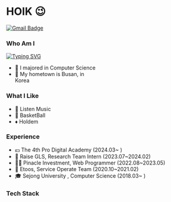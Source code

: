 # HOIK 😉
[![Gmail Badge](https://img.shields.io/badge/Gmail-D14836?style=flat&logo=Gmail&logoColor=white)](mailto:bluesky2915@gmail.com)

<div>




<div style="width: 50%;">
  
  
### Who Am I
[![Typing SVG](https://readme-typing-svg.demolab.com?font=Fira+Code&size=15&duration=3000&pause=100&color=000000&repeat=false&random=false&width=435&lines=-+%F0%9F%8C%B1+I%E2%80%99m+currently+learning+Java%2C+Spring%2C+Algorithm;-+%F0%9F%A5%87+I+majored+in+Computer+Science;-+%F0%9F%9A%85+My+hometown+is+Busan%2C+in+Korea)](https://git.io/typing-svg)
- 🥇 I majored in Computer Science
- 🚅 My hometown is Busan, in Korea


### What I Like
- 🎵 Listen Music
- 🏀 BasketBall
- ♦️ Holdem

</div>


  

  
### Experience
- 💵 The 4th Pro Digital Academy (2024.03~ )
- 📄 Raise GLS, Research Team Intern (2023.07~2024.02)
- 🧑‍💻 Pinacle Investment, Web Programmer (2022.08~2023.05) 
- 🏢 Etoos, Service Operate Team (2020.10~2021.02)
- 🎓 Sejong University , Computer Science (2018.03~ )

### Tech Stack




</div>
